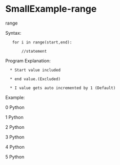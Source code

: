 # SmallExample-range
range


Syntax:

       for i in range(start,end):
       
           //statement
           
Program Explanation:

      * Start value included
      
      * end value.(Excluded)
      
      * I value gets auto incremented by 1 (Default)
      
Example:

0 Python

1 Python

2 Python

3 Python

4 Python

5 Python
